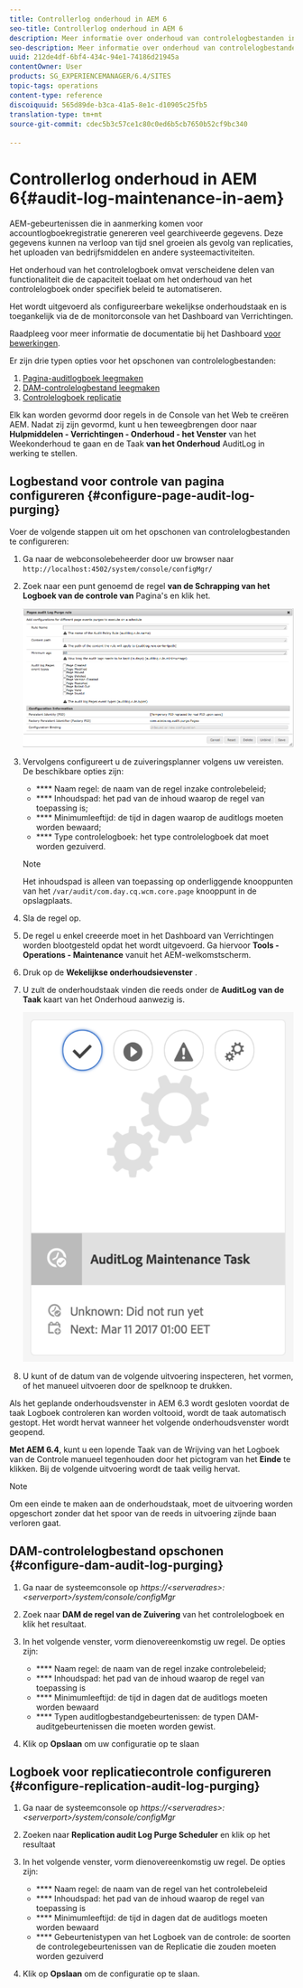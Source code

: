 ```yaml
---
title: Controllerlog onderhoud in AEM 6
seo-title: Controllerlog onderhoud in AEM 6
description: Meer informatie over onderhoud van controlelogbestanden in AEM.
seo-description: Meer informatie over onderhoud van controlelogbestanden in AEM.
uuid: 212de4df-6bf4-434c-94e1-74186d21945a
contentOwner: User
products: SG_EXPERIENCEMANAGER/6.4/SITES
topic-tags: operations
content-type: reference
discoiquuid: 565d89de-b3ca-41a5-8e1c-d10905c25fb5
translation-type: tm+mt
source-git-commit: cdec5b3c57ce1c80c0ed6b5cb7650b52cf9bc340

---
```



# Controllerlog onderhoud in AEM 6{#audit-log-maintenance-in-aem}

AEM-gebeurtenissen die in aanmerking komen voor accountlogboekregistratie genereren veel gearchiveerde gegevens. Deze gegevens kunnen na verloop van tijd snel groeien als gevolg van replicaties, het uploaden van bedrijfsmiddelen en andere systeemactiviteiten.

Het onderhoud van het controlelogboek omvat verscheidene delen van functionaliteit die de capaciteit toelaat om het onderhoud van het controlelogboek onder specifiek beleid te automatiseren.

Het wordt uitgevoerd als configureerbare wekelijkse onderhoudstaak en is toegankelijk via de de monitorconsole van het Dashboard van Verrichtingen.

Raadpleeg voor meer informatie de documentatie bij het Dashboard [voor bewerkingen](/help/sites-administering/operations-dashboard.md).

Er zijn drie typen opties voor het opschonen van controlelogbestanden:

1. [Pagina-auditlogboek leegmaken](/help/sites-administering/operations-audit-log.md#configure-page-audit-log-purging)
1. [DAM-controlelogbestand leegmaken](/help/sites-administering/operations-audit-log.md#configure-dam-audit-log-purging)
1. [Controlelogboek replicatie](/help/sites-administering/operations-audit-log.md#configure-replication-audit-log-purging)

Elk kan worden gevormd door regels in de Console van het Web te creëren AEM. Nadat zij zijn gevormd, kunt u hen teweegbrengen door naar **Hulpmiddelen - Verrichtingen - Onderhoud - het Venster** van het Weekonderhoud te gaan en de Taak **van het Onderhoud** AuditLog in werking te stellen.

## Logbestand voor controle van pagina configureren {#configure-page-audit-log-purging}

Voer de volgende stappen uit om het opschonen van controlelogbestanden te configureren:

1. Ga naar de webconsolebeheerder door uw browser naar `http://localhost:4502/system/console/configMgr/`

1. Zoek naar een punt genoemd de regel **van de Schrapping van het Logboek van de controle van** Pagina&#39;s en klik het.

   ![chlimage_1-365](assets/chlimage_1-365.png)

1. Vervolgens configureert u de zuiveringsplanner volgens uw vereisten. De beschikbare opties zijn:

   * **** Naam regel: de naam van de regel inzake controlebeleid;
   * **** Inhoudspad: het pad van de inhoud waarop de regel van toepassing is;
   * **** Minimumleeftijd: de tijd in dagen waarop de auditlogs moeten worden bewaard;
   * **** Type controlelogboek: het type controlelogboek dat moet worden gezuiverd.
   >[!NOTE]
   >
   >Het inhoudspad is alleen van toepassing op onderliggende knooppunten van het `/var/audit/com.day.cq.wcm.core.page` knooppunt in de opslagplaats.

1. Sla de regel op.
1. De regel u enkel creeerde moet in het Dashboard van Verrichtingen worden blootgesteld opdat het wordt uitgevoerd. Ga hiervoor **Tools - Operations - Maintenance** vanuit het AEM-welkomstscherm.

1. Druk op de **Wekelijkse onderhoudsievenster** .

1. U zult de onderhoudstaak vinden die reeds onder de **AuditLog van de Taak** kaart van het Onderhoud aanwezig is.

   ![chlimage_1-366](assets/chlimage_1-366.png)

1. U kunt of de datum van de volgende uitvoering inspecteren, het vormen, of het manueel uitvoeren door de spelknoop te drukken.

Als het geplande onderhoudsvenster in AEM 6.3 wordt gesloten voordat de taak Logboek controleren kan worden voltooid, wordt de taak automatisch gestopt. Het wordt hervat wanneer het volgende onderhoudsvenster wordt geopend.

**Met AEM 6.4**, kunt u een lopende Taak van de Wrijving van het Logboek van de Controle manueel tegenhouden door het pictogram van het **Einde** te klikken. Bij de volgende uitvoering wordt de taak veilig hervat.

>[!NOTE]
>
>Om een einde te maken aan de onderhoudstaak, moet de uitvoering worden opgeschort zonder dat het spoor van de reeds in uitvoering zijnde baan verloren gaat.

## DAM-controlelogbestand opschonen {#configure-dam-audit-log-purging}

1. Ga naar de systeemconsole op *https://&lt;serveradres>:&lt;serverport>/system/console/configMgr*
1. Zoek naar **DAM de regel van de Zuivering** van het controlelogboek en klik het resultaat.
1. In het volgende venster, vorm dienovereenkomstig uw regel. De opties zijn:

   * **** Naam regel: de naam van de regel inzake controlebeleid;
   * **** Inhoudspad: het pad van de inhoud waarop de regel van toepassing is
   * **** Minimumleeftijd: de tijd in dagen dat de auditlogs moeten worden bewaard
   * **** Typen auditlogbestandgebeurtenissen: de typen DAM-auditgebeurtenissen die moeten worden gewist.

1. Klik op **Opslaan** om uw configuratie op te slaan

## Logboek voor replicatiecontrole configureren {#configure-replication-audit-log-purging}

1. Ga naar de systeemconsole op *https://&lt;serveradres>:&lt;serverport>/system/console/configMgr*
1. Zoeken naar **Replication audit Log Purge Scheduler** en klik op het resultaat
1. In het volgende venster, vorm dienovereenkomstig uw regel. De opties zijn:

   * **** Naam regel: de naam van de regel van het controlebeleid
   * **** Inhoudspad: het pad van de inhoud waarop de regel van toepassing is
   * **** Minimumleeftijd: de tijd in dagen dat de auditlogs moeten worden bewaard
   * **** Gebeurtenistypen van het Logboek van de controle: de soorten de controlegebeurtenissen van de Replicatie die zouden moeten worden gezuiverd

1. Klik op **Opslaan** om de configuratie op te slaan.

